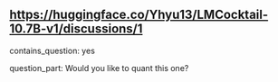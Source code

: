 ## https://huggingface.co/Yhyu13/LMCocktail-10.7B-v1/discussions/1

contains_question: yes

question_part: Would you like to quant this one?